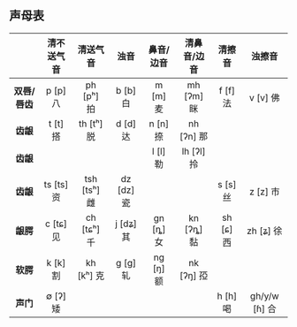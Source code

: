 ## 声母表

|               |  清不送气音  |    清送气音    |     浊音     |  鼻音/边音  | 清鼻音/边音  |   清擦音    |     浊擦音      |
| :-----------: | :----------: | :------------: | :----------: | :---------: | :----------: | :---------: | :-------------: |
| **双唇/唇齿** |  p \[p\] 八  |  ph \[pʰ\] 拍  |  b \[b\] 白  | m \[m\] 麦  | mh \[ʔm\] 眯 | f \[f\] 法  |   v \[v\] 佛    |
|   **齿龈**    |  t \[t\] 搭  |  th \[tʰ\] 脱  |  d \[d\] 达  | n \[n\] 捺  | nh \[ʔn\] 那 |             |                 |
|   **齿龈**    |              |                |              | l \[l\] 勒  | lh \[ʔl\] 拎 |             |                 |
|   **齿龈**    | ts \[ts\] 资 | tsh \[tsʰ\] 雌 | dz \[dz\] 瓷 |             |              | s \[s\] 丝  |   z \[z\] 市    |
|   **龈腭**    | c \[tɕ\] 见  | ch \[tɕʰ\] 千  | j \[dʑ\] 其  | gn \[ȵ\] 女 | kn \[ʔȵ\] 黏 | sh \[ɕ\] 西 |   zh \[ʑ\] 徐   |
|   **软腭**    |  k \[k\] 割  |  kh \[kʰ\] 克  |  g \[ɡ\] 轧  | ng \[ŋ\] 额 | nk \[ʔŋ\] 孲 |             |                 |
|   **声门**    |  ∅ \[ʔ\] 矮  |                |              |             |              | h \[h\] 喝  | gh/y/w \[ɦ\] 合 |
